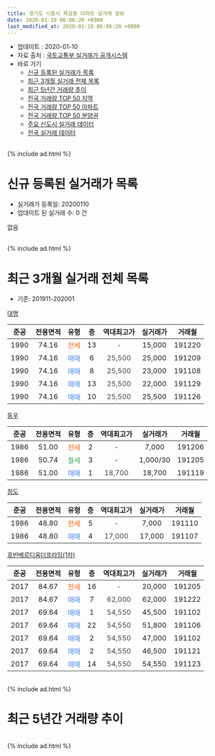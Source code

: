 ```yaml
---
title: 경기도 시흥시 목감동 아파트 실거래 정보
date: 2020-01-10 06:06:20 +0900
last_modified_at: 2020-01-10 06:06:20 +0900
---
```


* 업데이트 : 2020-01-10
* 자료 출처 : [국토교통부 실거래가 공개시스템](http://rt.molit.go.kr)
* 바로 가기
    * [신규 등록된 실거래가 목록](#신규-등록된-실거래가-목록)
    * [최근 3개월 실거래 전체 목록](#최근-3개월-실거래-전체-목록)
    * [최근 5년간 거래량 추이](#최근-5년간-거래량-추이)
    * [전국 거래량 TOP 50 지역](https://inasie.github.io/apt-trade-info/최근-3개월-전국에서-가장-거래가-많이-발생한-지역)
    * [전국 거래량 TOP 50 아파트](https://inasie.github.io/apt-trade-info/최근-3개월-전국에서-가장-거래가-많이-발생한-아파트)
    * [전국 거래량 TOP 50 분양권](https://inasie.github.io/apt-trade-info/최근-3개월-전국에서-가장-거래가-많이-발생한-분양권)
    * [주요 신도시 실거래 데이터](https://inasie.github.io/apt-trade-info/주요-신도시)
    * [전국 실거래 데이터](https://inasie.github.io/apt-trade-info/전국)
<br>
{% include ad.html %}
<br>

# 신규 등록된 실거래가 목록
* 실거래가 등록일: 20200110
* 업데이트 된 실거래 수: 0 건

없음

<br>
{% include ad.html %}
<br>

# 최근 3개월 실거래 전체 목록
* 기준: 201911-202001


[대명](https://search.naver.com/search.naver?query=%EA%B2%BD%EA%B8%B0%EB%8F%84+%EC%8B%9C%ED%9D%A5%EC%8B%9C+%EB%AA%A9%EA%B0%90%EB%8F%99+%EB%8C%80%EB%AA%85)

|준공|전용면적|유형|층|역대최고가|실거래가|거래월|
|:---:|:---:|:---:|:---:|:---:|:---:|:---:|
|1990|74.16|<span style="color:#ff5a00">전세</span>|13|<span style="color:#444444">-</span>|15,000|191220|
|1990|74.16|<span style="color:#4285f3">매매</span>|6|<span style="color:#444444">25,500</span>|25,000|191209|
|1990|74.16|<span style="color:#4285f3">매매</span>|8|<span style="color:#444444">25,500</span>|23,000|191108|
|1990|74.16|<span style="color:#4285f3">매매</span>|13|<span style="color:#444444">25,500</span>|22,000|191129|
|1990|74.16|<span style="color:#4285f3">매매</span>|10|<span style="color:#444444">25,500</span>|25,500|191126|

[동우](https://search.naver.com/search.naver?query=%EA%B2%BD%EA%B8%B0%EB%8F%84+%EC%8B%9C%ED%9D%A5%EC%8B%9C+%EB%AA%A9%EA%B0%90%EB%8F%99+%EB%8F%99%EC%9A%B0)

|준공|전용면적|유형|층|역대최고가|실거래가|거래월|
|:---:|:---:|:---:|:---:|:---:|:---:|:---:|
|1986|51.00|<span style="color:#ff5a00">전세</span>|2|<span style="color:#444444">-</span>|7,000|191206|
|1986|50.74|<span style="color:#34a853">월세</span>|3|<span style="color:#444444">-</span>|1,000/30|191205|
|1986|51.00|<span style="color:#4285f3">매매</span>|1|<span style="color:#444444">18,700</span>|18,700|191119|

[청도](https://search.naver.com/search.naver?query=%EA%B2%BD%EA%B8%B0%EB%8F%84+%EC%8B%9C%ED%9D%A5%EC%8B%9C+%EB%AA%A9%EA%B0%90%EB%8F%99+%EC%B2%AD%EB%8F%84)

|준공|전용면적|유형|층|역대최고가|실거래가|거래월|
|:---:|:---:|:---:|:---:|:---:|:---:|:---:|
|1986|48.80|<span style="color:#ff5a00">전세</span>|5|<span style="color:#444444">-</span>|7,000|191110|
|1986|48.80|<span style="color:#4285f3">매매</span>|4|<span style="color:#444444">17,000</span>|17,000|191107|

[호반베르디움더프라임(1차)](https://search.naver.com/search.naver?query=%EA%B2%BD%EA%B8%B0%EB%8F%84+%EC%8B%9C%ED%9D%A5%EC%8B%9C+%EB%AA%A9%EA%B0%90%EB%8F%99+%ED%98%B8%EB%B0%98%EB%B2%A0%EB%A5%B4%EB%94%94%EC%9B%80%EB%8D%94%ED%94%84%EB%9D%BC%EC%9E%84%281%EC%B0%A8%29)

|준공|전용면적|유형|층|역대최고가|실거래가|거래월|
|:---:|:---:|:---:|:---:|:---:|:---:|:---:|
|2017|84.67|<span style="color:#ff5a00">전세</span>|16|<span style="color:#444444">-</span>|20,000|191205|
|2017|84.67|<span style="color:#4285f3">매매</span>|7|<span style="color:#444444">62,000</span>|62,000|191222|
|2017|69.64|<span style="color:#4285f3">매매</span>|1|<span style="color:#444444">54,550</span>|45,500|191102|
|2017|69.64|<span style="color:#4285f3">매매</span>|22|<span style="color:#444444">54,550</span>|51,800|191106|
|2017|69.64|<span style="color:#4285f3">매매</span>|2|<span style="color:#444444">54,550</span>|47,000|191102|
|2017|69.64|<span style="color:#4285f3">매매</span>|2|<span style="color:#444444">54,550</span>|46,500|191121|
|2017|69.64|<span style="color:#4285f3">매매</span>|14|<span style="color:#444444">54,550</span>|54,550|191123|


<br>
{% include ad.html %}
<br>

# 최근 5년간 거래량 추이


<div style="width:100%;">
    <canvas id="deal_progress" height="200"></canvas>
</div>

<script>
new Chart(document.getElementById("deal_progress"), {
    type: 'line',
    data: {
        labels: ['201501','201502','201503','201504','201505','201506','201507','201508','201509','201510','201511','201512','201601','201602','201603','201604','201605','201606','201607','201608','201609','201610','201611','201612','201701','201702','201703','201704','201705','201706','201707','201708','201709','201710','201711','201712','201801','201802','201803','201804','201805','201806','201807','201808','201809','201810','201811','201812','201901','201902','201903','201904','201905','201906','201907','201908','201909','201910','201911','201912','202001'],
        datasets: [{
            label: '매매',
            pointRadius: 1,
            data: [4, 2, 5, 5, 6, 1, 1, 1, 0, 1, 2, 3, 0, 0, 1, 2, 5, 5, 4, 2, 3, 6, 1, 0, 4, 6, 4, 6, 2, 1, 5, 3, 7, 1, 0, 3, 6, 1, 2, 1, 1, 3, 3, 5, 4, 8, 2, 3, 2, 1, 4, 6, 5, 5, 5, 10, 3, 16, 10, 2, 0],
            borderColor: "rgba(255, 201, 14, 1)",
            backgroundColor: "rgba(255, 201, 14, 0.5)",
            fill: false,
            lineTension: 0
        },{
            label: '전월세',
            pointRadius: 1,
            data: [3, 4, 2, 3, 4, 0, 3, 1, 0, 3, 3, 0, 2, 0, 3, 6, 0, 1, 4, 3, 2, 4, 2, 3, 4, 11, 11, 10, 8, 9, 5, 2, 5, 2, 5, 6, 3, 4, 5, 5, 3, 3, 7, 2, 5, 3, 1, 2, 8, 13, 14, 7, 15, 12, 7, 5, 7, 7, 1, 4, 0],
            borderColor: "rgba(0, 141, 185, 1)",
            backgroundColor: "rgba(0, 141, 185, 0.5)",
            fill: false,
            lineTension: 0
        }
        ]
    },
    options: {
        responsive: true,
        title: {
            display: false
        },
        tooltips: {
            mode: 'index',
            intersect: false
        },
        hover: {
            mode: 'nearest',
            intersect: true
        },
        scales: {
            xAxes: [{
                display: true,
                scaleLabel: {
                    display: true,
                    labelString: '년/월'
                }
            }],
            yAxes: [{
                display: true,
                ticks: {
                    suggestedMin: 0,
                },
                scaleLabel: {
                    display: true,
                    labelString: '실거래 수'
                }
            }]
        }
    }
});

</script>


<br>
{% include ad.html %}
<br>

